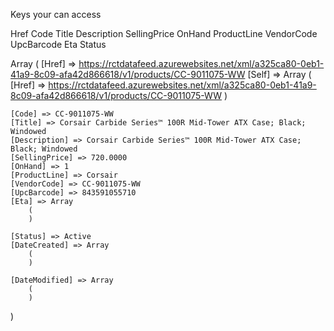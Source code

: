Keys your can access

Href
Code
Title
Description
SellingPrice
OnHand
ProductLine
VendorCode
UpcBarcode
Eta
Status

Array
(
    [Href] => https://rctdatafeed.azurewebsites.net/xml/a325ca80-0eb1-41a9-8c09-afa42d866618/v1/products/CC-9011075-WW
    [Self] => Array
        (
            [Href] => https://rctdatafeed.azurewebsites.net/xml/a325ca80-0eb1-41a9-8c09-afa42d866618/v1/products/CC-9011075-WW
        )

    [Code] => CC-9011075-WW
    [Title] => Corsair Carbide Series™ 100R Mid-Tower ATX Case; Black; Windowed
    [Description] => Corsair Carbide Series™ 100R Mid-Tower ATX Case; Black; Windowed
    [SellingPrice] => 720.0000
    [OnHand] => 1
    [ProductLine] => Corsair
    [VendorCode] => CC-9011075-WW
    [UpcBarcode] => 843591055710
    [Eta] => Array
        (
        )

    [Status] => Active
    [DateCreated] => Array
        (
        )

    [DateModified] => Array
        (
        )

)

